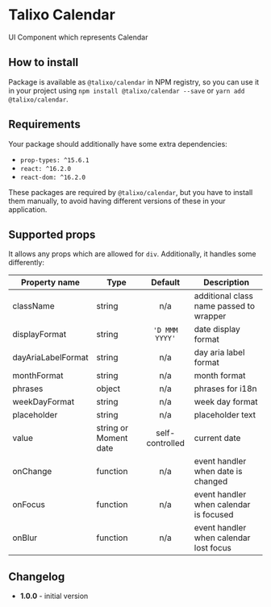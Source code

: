 # Talixo Calendar

UI Component which represents Calendar

## How to install

Package is available as `@talixo/calendar` in NPM registry, so you can use it in your project
using `npm install @talixo/calendar --save` or `yarn add @talixo/calendar`.

## Requirements

Your package should additionally have some extra dependencies:

- `prop-types: ^15.6.1`
- `react: ^16.2.0`
- `react-dom: ^16.2.0`

These packages are required by `@talixo/calendar`, but you have to install them manually,
to avoid having different versions of these in your application.

## Supported props

It allows any props which are allowed for `div`. Additionally, it handles some differently:

Property name      | Type                  | Default         | Description
-------------------|-----------------------|:---------------:|--------------------------------
className          | string                | n/a             | additional class name passed to wrapper
displayFormat      | string                | `'D MMM YYYY'`  | date display format
dayAriaLabelFormat | string                | n/a             | day aria label format
monthFormat        | string                | n/a             | month format
phrases            | object                | n/a             | phrases for i18n
weekDayFormat      | string                | n/a             | week day format
placeholder        | string                | n/a             | placeholder text
value              | string or Moment date | self-controlled | current date
onChange           | function              | n/a             | event handler when date is changed
onFocus            | function              | n/a             | event handler when calendar is focused
onBlur             | function              | n/a             | event handler when calendar lost focus

## Changelog

- **1.0.0** - initial version
